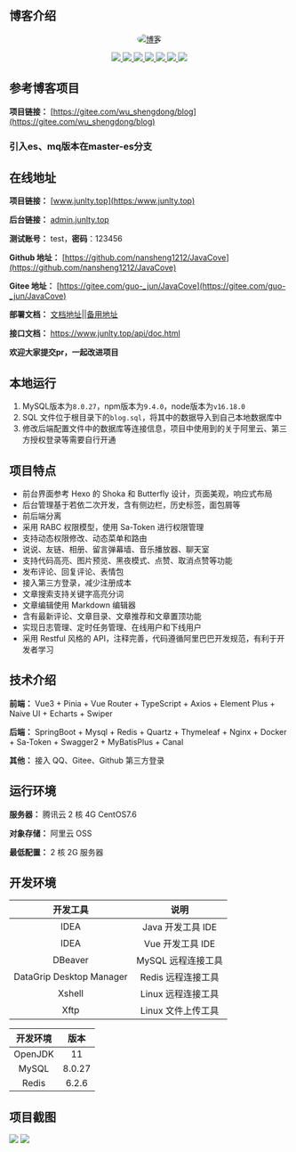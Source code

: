 ## 博客介绍

<p align="center">
  <a href="https://www.junlex.com">
    <img src="https://foruda.gitee.com/avatar/1721033589221052377/10699252_guo-_jun_1721033589.png!avatar200" alt="博客" style="border-radius: 50%;">
  </a>
</p>

<p align="center">
   <a target="_blank" href="https://github.com/ttkican/Blog">
      <img src="https://img.shields.io/badge/JDK-11-green"/>
      <img src="https://img.shields.io/badge/springboot-2.6.14-green"/>
      <img src="https://img.shields.io/badge/saToken-1.34.0-green"/>
      <img src="https://img.shields.io/badge/vue-3.x-green"/>
      <img src="https://img.shields.io/badge/mysql-8.0.27-green"/>
      <img src="https://img.shields.io/badge/mybatis--plus-3.5.2-green"/>
      <img src="https://img.shields.io/badge/redis-6.2.6-green"/>
   </a>
</p>

## 参考博客项目
**项目链接：** [https://gitee.com/wu_shengdong/blog](https://gitee.com/wu_shengdong/blog)

### 引入es、mq版本在master-es分支

## 在线地址

**项目链接：** [www.junlty.top](https:/www.junlty.top)

**后台链接：** [admin.junlty.top](https://admin.junlty.top)

**测试账号：** test，**密码**：123456

**Github 地址：** [https://github.com/nansheng1212/JavaCove](https://github.com/nansheng1212/JavaCove)

**Gitee 地址：** [https://gitee.com/guo-_jun/JavaCove](https://gitee.com/guo-_jun/JavaCove)

**部署文档：** [文档地址](https://blog.csdn.net/qq_52183856/article/details/142961728?fromshare=blogdetail&sharetype=blogdetail&sharerId=142961728&sharerefer=PC&sharesource=qq_52183856&sharefrom=from_link)||[备用地址](https://www.junlty.top/article/96)

**接口文档：** https://www.junlty.top/api/doc.html

 **欢迎大家提交pr，一起改进项目** 

## 本地运行

1. MySQL版本为`8.0.27`，npm版本为`9.4.0`，node版本为`v16.18.0`
2. SQL 文件位于根目录下的`blog.sql`，将其中的数据导入到自己本地数据库中
3. 修改后端配置文件中的数据库等连接信息，项目中使用到的关于阿里云、第三方授权登录等需要自行开通

## 项目特点

- 前台界面参考 Hexo 的 Shoka 和 Butterfly 设计，页面美观，响应式布局
- 后台管理基于若依二次开发，含有侧边栏，历史标签，面包屑等
- 前后端分离
- 采用 RABC 权限模型，使用 Sa-Token 进行权限管理
- 支持动态权限修改、动态菜单和路由
- 说说、友链、相册、留言弹幕墙、音乐播放器、聊天室
- 支持代码高亮、图片预览、黑夜模式、点赞、取消点赞等功能
- 发布评论、回复评论、表情包
- 接入第三方登录，减少注册成本
- 文章搜索支持关键字高亮分词
- 文章编辑使用 Markdown 编辑器
- 含有最新评论、文章目录、文章推荐和文章置顶功能
- 实现日志管理、定时任务管理、在线用户和下线用户
- 采用 Restful 风格的 API，注释完善，代码遵循阿里巴巴开发规范，有利于开发者学习

## 技术介绍

**前端：** Vue3 + Pinia + Vue Router + TypeScript + Axios + Element Plus + Naive UI + Echarts + Swiper

**后端：** SpringBoot + Mysql + Redis + Quartz + Thymeleaf + Nginx + Docker + Sa-Token + Swagger2 + MyBatisPlus + Canal

**其他：** 接入 QQ、Gitee、Github 第三方登录

## 运行环境

**服务器：** 腾讯云 2 核 4G CentOS7.6

**对象存储：** 阿里云 OSS

**最低配置：** 2 核 2G 服务器

## 开发环境

|           开发工具           |          说明          |
|:------------------------:|:--------------------:|
|           IDEA           |    Java 开发工具 IDE     |
|           IDEA           |     Vue 开发工具 IDE     |
|         DBeaver          |     MySQL 远程连接工具     |
| DataGrip Desktop Manager |     Redis 远程连接工具     |
|          Xshell          |     Linux 远程连接工具     |
|           Xftp           |     Linux 文件上传工具     |

|   开发环境    |  版本  |
|:-------------:|:------:|
|    OpenJDK    |   11   |
|     MySQL     | 8.0.27 |
|     Redis     | 6.2.6  |

## 项目截图

![](https://junlty.top/article/954a1dae45c1e25e8bb8a99e8f7b7604.png)
![](https://junlty.top/article/f5629ffc22306f46c6c815f82115a503.png)
